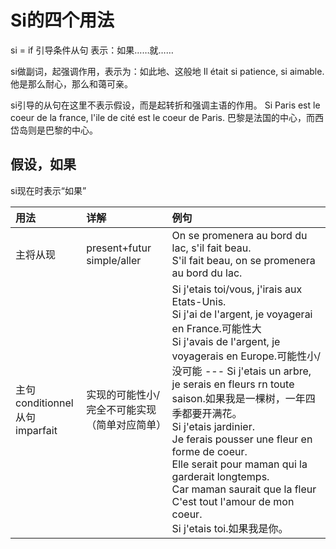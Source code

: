 # Si的四个用法

si = if
引导条件从句
表示：如果……就……

si做副词，起强调作用，表示为：如此地、这般地
Il était si patience, si aimable.
他是那么耐心，那么和蔼可亲。

si引导的从句在这里不表示假设，而是起转折和强调主语的作用。
Si Paris est le coeur de la france, l'ile de cité est le coeur de Paris.
巴黎是法国的中心，而西岱岛则是巴黎的中心。

## 假设，如果

si现在时表示“如果”

|用法|详解|例句|
|:--|:--|:--|
|主将从现|present+futur simple/aller|On se promenera au bord du lac, s'il fait beau.<br>S'il fait beau, on se promenera au bord du lac.|
|主句conditionnel<br>从句imparfait|实现的可能性小/完全不可能实现<br>（简单对应简单）|Si j'etais toi/vous, j'irais aux Etats-Unis.<br>Si j'ai de l'argent, je voyagerai en France.可能性大<br>Si j'avais de l'argent, je voyagerais en Europe.可能性小/没可能 --- Si j'etais un arbre, je serais en fleurs rn toute saison.如果我是一棵树，一年四季都要开满花。<br>Si j'etais jardinier.<br>Je ferais pousser une fleur en forme de coeur.<br>Elle serait pour maman qui la garderait longtemps.<br>Car maman saurait que la fleur<br>C'est tout l'amour de mon coeur.<br>Si j'etais toi.如果我是你。|
